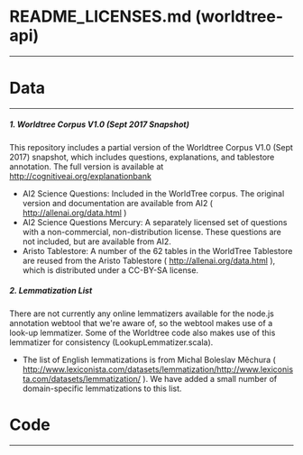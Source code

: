 # README_LICENSES.md (worldtree-api)
***

# Data
***
##### 1. Worldtree Corpus V1.0 (Sept 2017 Snapshot)
This repository includes a partial version of the Worldtree Corpus V1.0 (Sept 2017) snapshot, which includes questions, explanations, and tablestore annotation.  The full version is available at http://cognitiveai.org/explanationbank 
  - AI2 Science Questions: Included in the WorldTree corpus. The original version and documentation are available from AI2 ( http://allenai.org/data.html )
  - AI2 Science Questions Mercury: A separately licensed set of questions with a non-commercial, non-distribution license.  These questions are not included, but are available from AI2. 
  - Aristo Tablestore: A number of the 62 tables in the WorldTree Tablestore are reused from the Aristo Tablestore ( http://allenai.org/data.html ), which is distributed under a CC-BY-SA license. 

##### 2. Lemmatization List
There are not currently any online lemmatizers available for the node.js annotation webtool that we're aware of, so the webtool makes use of a look-up lemmatizer.  Some of the Worldtree code also makes use of this lemmatizer for
consistency (LookupLemmatizer.scala).  
  - The list of English lemmatizations is from Michal Boleslav Měchura ( http://www.lexiconista.com/datasets/lemmatization/http://www.lexiconista.com/datasets/lemmatization/ ).  We have added a small number of domain-specific lemmatizations to this list.
  
  
# Code
***
